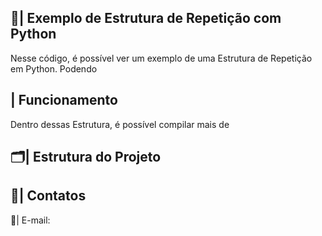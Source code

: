  ## 📑| Exemplo de Estrutura de Repetição com Python 

   Nesse código, é possível ver um exemplo de uma Estrutura de Repetição em Python. Podendo 

 ## | Funcionamento
  
  Dentro dessas Estrutura, é possível compilar mais de
  
 ## 🗂️| Estrutura do Projeto



 ## 📱| Contatos

   📩| E-mail: 
 
